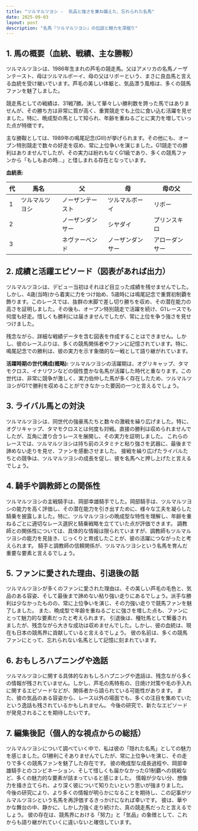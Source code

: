 ```yaml
---
title: "ツルマルツヨシ -  気品と強さを兼ね備えた、忘れられた名馬"
date: 2025-09-03
layout: post
description: "名馬『ツルマルツヨシ』の伝説と魅力を深堀り"
---
```


## 1. 馬の概要（血統、戦績、主な勝鞍）

ツルマルツヨシは、1986年生まれの芦毛の競走馬。父はアメリカの名馬ノーザンテースト、母はツルマルボーイ、母の父はリボーという、まさに良血馬と言える血統を受け継いでいます。芦毛の美しい体躯と、気品漂う風格は、多くの競馬ファンを魅了しました。

競走馬としての戦績は、31戦7勝。決して華々しい勝利数を誇った馬ではありませんが、その勝ち方は非常に質が高く、重賞競走でも上位に食い込む活躍を見せました。特に、晩成型の馬として知られ、年齢を重ねるごとに実力を増していった点が特徴です。

主な勝鞍としては、1989年の鳴尾記念(GIII)が挙げられます。その他にも、オープン特別競走で数々の好走を収め、常に上位争いを演じました。G1競走での勝利はありませんでしたが、その実力は紛れもなくG1級であり、多くの競馬ファンから「もしもあの時…」と惜しまれる存在となっています。

**血統表:**

| 代 | 馬名       | 父         | 母         | 母の父       |
|---|------------|-------------|-------------|-------------|
| 1 | ツルマルツヨシ | ノーザンテースト | ツルマルボーイ | リボー       |
| 2 |            | ノーザンダンサー | シヤダイ       | プリンスキロ |
| 3 |            | ネヴァーベンド  | ノーザンダンサー | アローダンサー |


## 2. 成績と活躍エピソード（図表があれば出力）

ツルマルツヨシは、デビュー当初はそれほど目立った成績を残せませんでした。しかし、4歳(当時)から着実に力をつけ始め、5歳時には鳴尾記念で重賞初制覇を飾ります。このレースでは、抜群の末脚で差し切り勝ちを収め、その潜在能力の高さを証明しました。その後も、オープン特別競走で活躍を続け、G1レースでも何度も好走。惜しくも勝利には届きませんでしたが、常に上位を争う強さを見せつけました。

残念ながら、詳細な戦績データを含む図表を作成することはできません。しかし、彼のレースぶりは、多くの競馬関係者やファンに記憶されています。特に、鳴尾記念での勝利は、彼の実力を示す象徴的な一戦として語り継がれています。

**活躍時期の世代構成(概略):**  ツルマルツヨシの活躍期は、オグリキャップ、タマモクロス、イナリワンなどの個性豊かな名馬が活躍した時代と重なります。この世代は、非常に競争が激しく、実力伯仲した馬が多く存在したため、ツルマルツヨシがG1で勝利を収めることができなかった要因の一つと言えるでしょう。


## 3. ライバル馬との対決

ツルマルツヨシは、同世代の強豪馬たちと数々の激戦を繰り広げました。特に、オグリキャップ、タマモクロスとは何度も対戦。直接の勝利は収められませんでしたが、互角に渡り合うレースを展開し、その実力を証明しました。  これらのレースでは、ツルマルツヨシは持ち前のスタミナと粘り強さを武器に、最後まで諦めない走りを見せ、ファンを感動させました。  接戦を繰り広げたライバルたちとの競争は、ツルマルツヨシの成長を促し、彼を名馬へと押し上げたと言えるでしょう。


## 4. 騎手や調教師との関係性

ツルマルツヨシの主戦騎手は、岡部幸雄騎手でした。岡部騎手は、ツルマルツヨシの能力を高く評価し、その潜在能力を引き出すために、様々な工夫を凝らした騎乗を披露しました。特に、ツルマルツヨシの晩成型な特性を理解し、年齢を重ねるごとに適切なレース選択と騎乗戦略を立てていた点が評価できます。  調教師との関係性については、具体的な情報は限られていますが、調教師もツルマルツヨシの能力を見抜き、じっくりと育成したことが、彼の活躍につながったと考えられます。  騎手と調教師の信頼関係が、ツルマルツヨシという名馬を育んだ重要な要素と言えるでしょう。


## 5. ファンに愛された理由、引退後の話

ツルマルツヨシが多くのファンに愛された理由は、その美しい芦毛の毛色と、気品のある容姿、そして最後まで諦めない粘り強い走りにあるでしょう。派手な勝利は少なかったものの、常に上位争いを演じ、その力強い走りで競馬ファンを魅了しました。  また、晩成型で年齢を重ねるごとに強さを増した点も、ファンにとって魅力的な要素だったと考えられます。  引退後は、種牡馬として繋養されましたが、残念ながら大きな成功は収めませんでした。しかし、彼の血統は、現在も日本の競馬界に貢献していると言えるでしょう。  彼の名前は、多くの競馬ファンにとって、忘れられない名馬として記憶に刻まれています。


## 6. おもしろハプニングや逸話

ツルマルツヨシに関する具体的なおもしろハプニングや逸話は、残念ながら多くの情報が残されていません。しかし、芦毛の馬特有の、日焼け対策や毛の手入れに関するエピソードなどが、関係者から語られている可能性があります。  また、彼の気品のある容姿から、レース以外の場面でも、多くの注目を集めていたという逸話も残されているかもしれません。  今後の研究で、新たなエピソードが発見されることを期待したいです。


## 7. 編集後記（個人的な視点からの総括）

ツルマルツヨシについて調べていく中で、私は彼の「隠れた名馬」としての魅力を感じました。G1勝利こそありませんでしたが、常に上位争いを演じ、その走りで多くの競馬ファンを魅了した存在です。  彼の晩成型な成長過程や、岡部幸雄騎手とのコンビネーション、そして惜しくも届かなかったG1制覇への挑戦など、多くの魅力的な要素が詰まっていると感じました。  情報が少ない分、想像力を掻き立てられ、より深く彼について知りたいという思いが強まりました。  今後の研究により、より多くの情報が明らかになることを期待し、この記事がツルマルツヨシという名馬を再評価するきっかけになれば幸いです。  彼は、華やかな舞台の中、静かに、しかし力強く走り続けた、真の競走馬だったと言えるでしょう。  彼の存在は、競馬界における「努力」と「気品」の象徴として、これからも語り継がれていくに違いないと確信しています。
